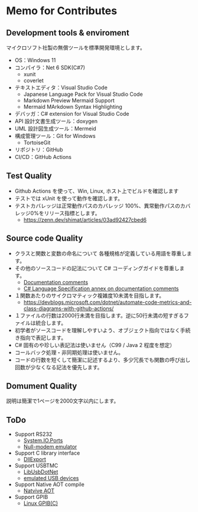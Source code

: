 # Memo for Contributes

## Development tools & enviroment
マイクロソフト社製の無償ツールを標準開発環境とします。
- OS：Windows 11
- コンパイラ：Net 6 SDK(C#7)
  - xunit
  - coverlet
- テキストエディタ：Visual Studio Code
  - Japanese Language Pack for Visual Studio Code
  - Markdown Preview Mermaid Support
  - Mermaid MArkdown Syntax Highlighting
- デバッガ：C# extension for Visual Studio Code
- API 設計文書生成ツール：doxygen
- UML 設計図生成ツール：Mermeid
- 構成管理ツール：Git for Windows
  - TortoiseGit
- リポジトリ：GitHub
- CI/CD：GitHub Actions

## Test Quality
- Github Actions を使って、Win, Linux, ホスト上でビルドを確認します
- テストでは xUnit を使って動作を確認します。
- テストカバレッジは正常動作パスのカバレッジ 100%、異常動作パスのカバレッジ0%をリリース指標とします。
  - https://zenn.dev/shimat/articles/03ad92427cbed6

## Source code Quality
- クラスと関数と変数の命名について 各種規格が定義している用語を尊重します。
- その他のソースコードの記法について C# コーディングガイドを尊重します。
  - [Documentation comments](https://learn.microsoft.com/en-us/dotnet/csharp/language-reference/xmldoc/)
  - [C# Language Specification annex on documentation comments](https://learn.microsoft.com/en-us/dotnet/csharp/language-reference/language-specification/documentation-comments)
- １関数あたりのサイクロマティック複雑度10未満を目指します。
  - https://devblogs.microsoft.com/dotnet/automate-code-metrics-and-class-diagrams-with-github-actions/
- １ファイルの行数は2000行未満を目指します。逆に50行未満の短すぎるファイルは統合します。
- 初学者がソースコードを理解しやすいよう、オブジェクト指向ではなく手続き指向で表記します。
- C# 固有のや珍しい表記法は使いません（C99 / Java 2 程度を想定）
- コールバック処理・非同期処理は使いません。
- コードの行数を短くして簡潔に記述するより、多少冗長でも関数の呼び出し回数が少なくなる記法を優先します。

## Domument Quality
説明は簡潔で1ページを2000文字以内にします。

## ToDo
- Support RS232
  - [System.IO.Ports](https://www.nuget.org/packages/System.IO.Ports/)
  - [Null-modem emulator](https://sourceforge.net/projects/com0com/)
- Support C library interface
  - [DllExport](https://github.com/3F/DllExport)
- Support USBTMC
  - [LibUsbDotNet](https://www.nuget.org/packages/LibUsbDotNet/3.0.63-alpha)
  - [emulated USB devices](https://learn.microsoft.com/en-us/windows-hardware/drivers/usbcon/developing-windows-drivers-for-emulated-usb-host-controllers-and-devices)
- Support Native AOT compile
  - [Natvive AOT](https://learn.microsoft.com/ja-jp/dotnet/core/deploying/native-aot/)
- Support GPIB
  - [Linux GPIB(C)](hhttps://sourceforge.net/projects/linux-gpib/)